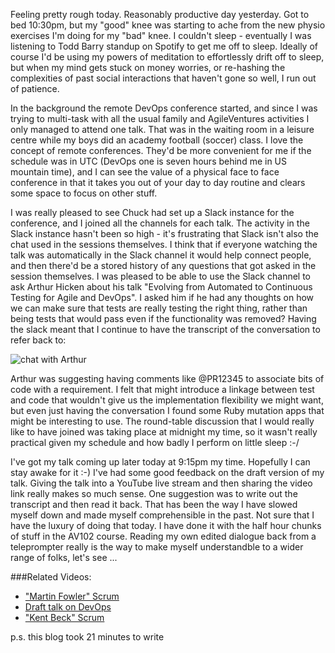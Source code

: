 Feeling pretty rough today.  Reasonably productive day yesterday.  Got to bed 10:30pm, but my "good" knee was starting to ache from the new physio exercises I'm doing for my "bad" knee.  I couldn't sleep - eventually I was listening to Todd Barry standup on Spotify to get me off to sleep.  Ideally of course I'd be using my powers of meditation to effortlessly drift off to sleep, but when my mind gets stuck on money worries, or re-hashing the complexities of past social interactions that haven't gone so well, I run out of patience.  

In the background the remote DevOps conference started, and since I was trying to multi-task with all the usual family and AgileVentures activities I only managed to attend one talk.  That was in the waiting room in a leisure centre while my boys did an academy football (soccer) class.  I love the concept of remote conferences.  They'd be more convenient for me if the schedule was in UTC (DevOps one is seven hours behind me in US mountain time), and I can see the value of a physical face to face conference in that it takes you out of your day to day routine and clears some space to focus on other stuff.

I was really pleased to see Chuck had set up a Slack instance for the conference, and I joined all the channels for each talk.  The activity in the Slack instance hasn't been so high - it's frustrating that Slack isn't also the chat used in the sessions themselves.  I think that if everyone watching the talk was automatically in the Slack channel it would help connect people, and then there'd be a stored history of any questions that got asked in the session themselves.  I was pleased to be able to use the Slack channel to ask Arthur Hicken about his talk "Evolving from Automated to Continuous Testing for Agile and DevOps".  I asked him if he had any thoughts on how we can make sure that tests are really testing the right thing, rather than being tests that would pass even if the functionality was removed?  Having the slack meant that I continue to have the transcript of the conversation to refer back to:

![chat with Arthur](https://www.dropbox.com/s/r1mqm9j3crvdmtl/Screenshot%202017-01-19%2009.59.39.png?dl=1)

Arthur was suggesting having comments like @PR12345 to associate bits of code with a requirement.  I felt that might introduce a linkage between test and code that wouldn't give us the implementation flexibility we might want, but even just having the conversation I found some Ruby mutation apps that might be interesting to use.   The round-table discussion that I would really like to have joined was taking place at midnight my time, so it wasn't really practical given my schedule and how badly I perform on little sleep :-/

I've got my talk coming up later today at 9:15pm my time.  Hopefully I can stay awake for it :-)  I've had some good feedback on the draft version of my talk.  Giving the talk into a YouTube live stream and then sharing the video link really makes so much sense.  One suggestion was to write out the transcript and then read it back.  That has been the way I have slowed myself down and made myself comprehensible in the past.  Not sure that I have the luxury of doing that today.  I have done it with the half hour chunks of stuff in the AV102 course.  Reading my own edited dialogue back from a teleprompter really is the way to make myself understandble to a wider range of folks, let's see ...

###Related Videos:

* ["Martin Fowler" Scrum](https://www.youtube.com/watch?v=J7EycNcfH3A)
* [Draft talk on DevOps](https://www.youtube.com/watch?v=HMcU42Jy8X4)
* ["Kent Beck" Scrum](https://www.youtube.com/watch?v=kqTSgFLLaEw)

p.s. this blog took 21 minutes to write
